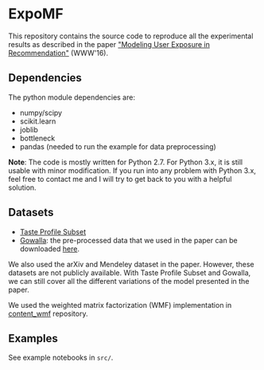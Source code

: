 # ExpoMF
This repository contains the source code to reproduce all the experimental results as described in the paper ["Modeling User Exposure in Recommendation"](http://arxiv.org/abs/1510.07025) (WWW'16).

## Dependencies
The python module dependencies are:
- numpy/scipy
- scikit.learn
- joblib
- bottleneck
- pandas (needed to run the example for data preprocessing)

**Note**: The code is mostly written for Python 2.7. For Python 3.x, it is still usable with minor modification. If you run into any problem with Python 3.x, feel free to contact me and I will try to get back to you with a helpful solution.  

## Datasets
- [Taste Profile Subset](http://labrosa.ee.columbia.edu/millionsong/tasteprofile)
- [Gowalla](https://snap.stanford.edu/data/loc-gowalla.html): the pre-processed data that we used in the paper can be downloaded [here](http://www.ee.columbia.edu/~dliang/data/gowalla/).

We also used the arXiv and Mendeley dataset in the paper. However, these datasets are not publicly available. With Taste Profile Subset and Gowalla, we can still cover all the different variations of the model presented in the paper. 

We used the weighted matrix factorization (WMF) implementation in [content_wmf](https://github.com/dawenl/content_wmf) repository. 

## Examples
See example notebooks in `src/`. 